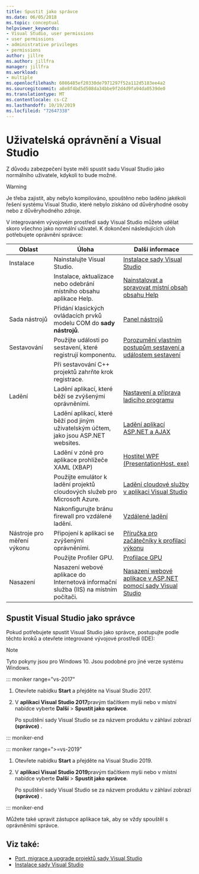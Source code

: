 ```yaml
---
title: Spustit jako správce
ms.date: 06/05/2018
ms.topic: conceptual
helpviewer_keywords:
- Visual Studio, user permissions
- user permissions
- administrative privileges
- permissions
author: jillre
ms.author: jillfra
manager: jillfra
ms.workload:
- multiple
ms.openlocfilehash: 6086485ef20330de7971297f52a112d5183ee4a2
ms.sourcegitcommit: a8e8f4bd5d508da34bbe9f2d4d9fa94da0539de0
ms.translationtype: MT
ms.contentlocale: cs-CZ
ms.lasthandoff: 10/19/2019
ms.locfileid: "72647338"
---
```

# <a name="user-permissions-and-visual-studio"></a>Uživatelská oprávnění a Visual Studio

Z důvodu zabezpečení byste měli spustit sadu Visual Studio jako normálního uživatele, kdykoli to bude možné.

> [!WARNING]
> Je třeba zajistit, aby nebylo kompilováno, spouštěno nebo laděno jakékoli řešení systému Visual Studio, které nebylo získáno od důvěryhodné osoby nebo z důvěryhodného zdroje.

V integrovaném vývojovém prostředí sady Visual Studio můžete udělat skoro všechno jako normální uživatel. K dokončení následujících úloh potřebujete oprávnění správce:

|Oblast|Úloha|Další informace|
|----------|----------| - |
|Instalace|Nainstalujte Visual Studio.|[Instalace sady Visual Studio](../install/install-visual-studio.md)|
||Instalace, aktualizace nebo odebrání místního obsahu aplikace Help.|[Nainstalovat a spravovat místní obsah obsahu Help](../help-viewer/install-manage-local-content.md)|
|Sada nástrojů|Přidání klasických ovládacích prvků modelu COM do **sady nástrojů**.|[Panel nástrojů](../ide/reference/toolbox.md)|
|Sestavování|Použijte události po sestavení, které registrují komponentu.|[Porozumění vlastním postupům sestavení a událostem sestavení](/cpp/build/understanding-custom-build-steps-and-build-events)|
||Při sestavování C++ projektů zahrňte krok registrace.||
|Ladění|Ladění aplikací, které běží se zvýšenými oprávněními.|[Nastavení a příprava ladicího programu](../debugger/debugger-settings-and-preparation.md)|
||Ladění aplikací, které běží pod jiným uživatelským účtem, jako jsou ASP.NET websites.|[Ladění aplikací ASP.NET a AJAX](../debugger/how-to-enable-debugging-for-aspnet-applications.md)|
||Ladění v zóně pro aplikace prohlížeče XAML (XBAP)|[Hostitel WPF (PresentationHost. exe)](/dotnet/framework/wpf/app-development/wpf-host-presentationhost-exe)|
||Použijte emulátor k ladění projektů cloudových služeb pro Microsoft Azure.|[Ladění cloudové služby v aplikaci Visual Studio](/azure/vs-azure-tools-debug-cloud-services-virtual-machines)|
||Nakonfigurujte bránu firewall pro vzdálené ladění.|[Vzdálené ladění](../debugger/remote-debugging.md)|
|Nástroje pro měření výkonu|Připojení k aplikaci se zvýšenými oprávněními.|[Příručka pro začátečníky k profilaci výkonu](../profiling/beginners-guide-to-performance-profiling.md)|
||Použijte Profiler GPU.|[Profilace GPU](../profiling/gpu-usage.md)|
|Nasazení|Nasazení webové aplikace do Internetová informační služba (IIS) na místním počítači.|[Nasazení webové aplikace v ASP.NET pomocí sady Visual Studio](/aspnet/web-forms/overview/older-versions-getting-started/deployment-to-a-hosting-provider/)|

## <a name="run-visual-studio-as-an-administrator"></a>Spustit Visual Studio jako správce

Pokud potřebujete spustit Visual Studio jako správce, postupujte podle těchto kroků a otevřete integrované vývojové prostředí (IDE):

> [!NOTE]
> Tyto pokyny jsou pro Windows 10. Jsou podobné pro jiné verze systému Windows.

::: moniker range="vs-2017"

1. Otevřete nabídku **Start** a přejděte na Visual Studio 2017.

1. V **aplikaci Visual Studio 2017**pravým tlačítkem myši nebo v místní nabídce vyberte **Další** > **Spustit jako správce**.

   Po spuštění sady Visual Studio se za názvem produktu v záhlaví zobrazí **(správce)** .

::: moniker-end

::: moniker range=">=vs-2019"

1. Otevřete nabídku **Start** a přejděte na Visual Studio 2019.

1. V **aplikaci Visual Studio 2019**pravým tlačítkem myši nebo v místní nabídce vyberte **Další** > **Spustit jako správce**.

   Po spuštění sady Visual Studio se za názvem produktu v záhlaví zobrazí **(správce)** .

::: moniker-end

Můžete také upravit zástupce aplikace tak, aby se vždy spouštěl s oprávněními správce.

## <a name="see-also"></a>Viz také:

- [Port, migrace a upgrade projektů sady Visual Studio](../porting/port-migrate-and-upgrade-visual-studio-projects.md)
- [Instalace sady Visual Studio](../install/install-visual-studio.md)